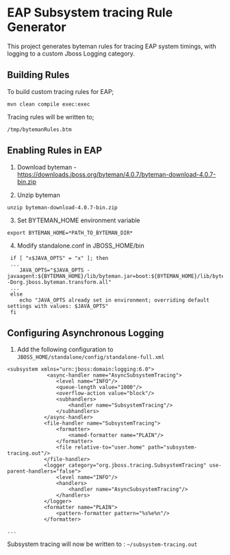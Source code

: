 EAP Subsystem tracing Rule Generator
====================================
This project generates byteman rules for tracing EAP system timings, with logging to a custom Jboss Logging category.

Building Rules
--------------

To build custom tracing rules for EAP;

`mvn clean compile exec:exec`

Tracing rules will be written to; 

`/tmp/bytemanRules.btm`

 Enabling Rules in EAP
 ---------------------
 
 1. Download byteman - https://downloads.jboss.org/byteman/4.0.7/byteman-download-4.0.7-bin.zip 
 
 2. Unzip byteman
 
 `unzip byteman-download-4.0.7-bin.zip`
 
 3. Set BYTEMAN_HOME environment variable
 
 `export BYTEMAN_HOME=*PATH_TO_BYTEMAN_DIR*`
 
 4. Modify standalone.conf in JBOSS_HOME/bin

```` 
 if [ "x$JAVA_OPTS" = "x" ]; then
 ...
    JAVA_OPTS="$JAVA_OPTS -javaagent:${BYTEMAN_HOME}/lib/byteman.jar=boot:${BYTEMAN_HOME}/lib/byteman.jar,script:/tmp/bytemanRules.btm,sys:${BYTEMAN_HOME}/lib/byteman.jar -Dorg.jboss.byteman.transform.all"
 ...
 else
    echo "JAVA_OPTS already set in environment; overriding default settings with values: $JAVA_OPTS"
 fi
 ````
 
 Configuring Asynchronous Logging
 --------------------------------
 
 1. Add the following configuration to `JBOSS_HOME/standalone/config/standalone-full.xml`
 
 ````
 <subsystem xmlns="urn:jboss:domain:logging:6.0">
              <async-handler name="AsyncSubsystemTracing">
                 <level name="INFO"/>
                 <queue-length value="1000"/>
                 <overflow-action value="block"/>
                 <subhandlers>
                     <handler name="SubsystemTracing"/>
                 </subhandlers>
             </async-handler>
             <file-handler name="SubsystemTracing">
                 <formatter>
                     <named-formatter name="PLAIN"/>
                 </formatter>
                 <file relative-to="user.home" path="subsystem-tracing.out"/>
             </file-handler>
             <logger category="org.jboss.tracing.SubsystemTracing" use-parent-handlers="false">
                 <level name="INFO"/>
                 <handlers>
                     <handler name="AsyncSubsystemTracing"/>
                 </handlers>
             </logger>
             <formatter name="PLAIN">
                 <pattern-formatter pattern="%s%e%n"/>
             </formatter>
             
...            
 ````
 
 Subsystem tracing will now be written to : `~/subsystem-tracing.out`